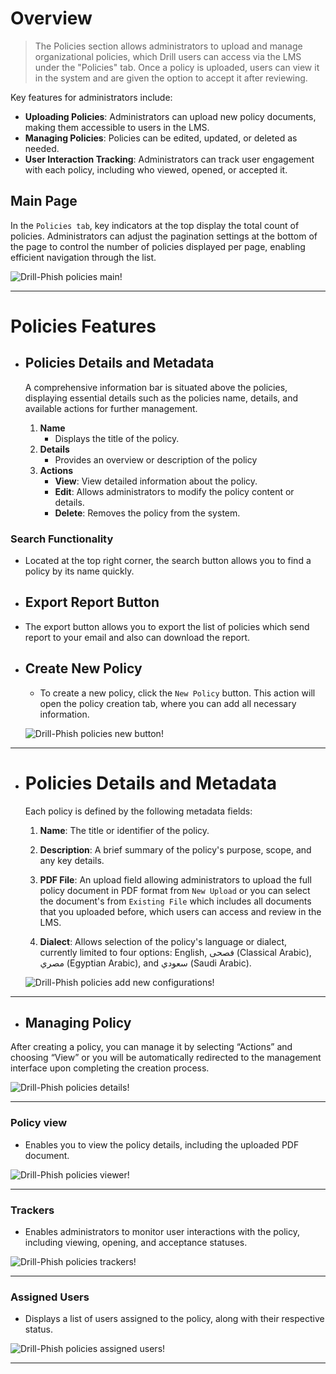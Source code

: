 # Overview
> The Policies section allows administrators to upload and manage organizational policies, which Drill users can access via the LMS under the "Policies" tab. Once a policy is uploaded, users can view it in the system and are given the option to accept it after reviewing.

Key features for administrators include:

- **Uploading Policies**: Administrators can upload new policy documents, making them accessible to users in the LMS.
- **Managing Policies**: Policies can be edited, updated, or deleted as needed.
- **User Interaction Tracking**: Administrators can track user engagement with each policy, including who viewed, opened, or accepted it.

## Main Page

In the `Policies tab`, key indicators at the top display the total count of policies. Administrators can adjust the pagination settings at the bottom of the page to control the number of policies displayed per page, enabling efficient navigation through the list.

![Drill-Phish policies main!](../../assets/drill/policies/main.png "Drill-Phish policies main")

---

# Policies Features

- ## Policies Details and Metadata

    A comprehensive information bar is situated above the policies, displaying essential details such as the policies name, details, and available actions for further management.

    1. **Name**
        - Displays the title of the policy.
    2. **Details**
        - Provides an overview or description of the policy
    3. **Actions**
        - **View**: View detailed information about the policy.
        - **Edit**: Allows administrators to modify the policy content or details.
        - **Delete**: Removes the policy from the system.

### Search Functionality

- Located at the top right corner, the search button allows you to find a policy by its name quickly.

- ## Export Report Button

- The export button allows you to export the list of policies which send report to your email and also can download the report.

- ## Create New Policy

    - To create a new policy, click the `New Policy` button. This action will open the policy creation tab, where you can add all necessary information.

    ![Drill-Phish policies new button!](../../assets/drill/policies/new_policy_button.png "Drill-Phish policies new button")

---
    
- # Policies Details and Metadata 
    Each policy is defined by the following metadata fields: 

    1. **Name**: The title or identifier of the policy.

    2. **Description**: A brief summary of the policy's purpose, scope, and any key details. 

    3. **PDF File**: An upload field allowing administrators to upload the full policy document in PDF format from `New Upload` or you can select the document's from `Existing File` which includes all documents that you uploaded before, which users can access and review in the LMS.
    
    4. **Dialect**: Allows selection of the policy's language or dialect, currently limited to four options:
    English, فصحى (Classical Arabic), مصري (Egyptian Arabic), and سعودي (Saudi Arabic).

    ![Drill-Phish policies add new configurations!](../../assets/drill/policies/new_configurations.png "Drill-Phish policies add new configurations")

---

- ## Managing Policy

After creating a policy, you can manage it by selecting “Actions” and choosing “View” or you will be automatically redirected to the management interface upon completing the creation process.

![Drill-Phish policies details!](../../assets/drill/policies/policy_details.png "Drill-Phish policies details")

---

### Policy view

- Enables you to view the policy details, including the uploaded PDF document.

![Drill-Phish policies viewer!](../../assets/drill/policies/policy_viewer.png "Drill-Phish policies viewer")

---

### Trackers

- Enables administrators to monitor user interactions with the policy, including viewing, opening, and acceptance statuses.

![Drill-Phish policies trackers!](../../assets/drill/policies/policy_trackers.png "Drill-Phish policies trackers")

---

### Assigned Users

- Displays a list of users assigned to the policy, along with their respective status.

![Drill-Phish policies assigned users!](../../assets/drill/policies/policy_assigned_user.png "Drill-Phish policies assigned users")


---